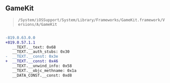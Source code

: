 ## GameKit

> `/System/iOSSupport/System/Library/Frameworks/GameKit.framework/Versions/A/GameKit`

```diff

-819.0.63.0.0
+819.0.57.1.1
   __TEXT.__text: 0x68
   __TEXT.__auth_stubs: 0x30
-  __TEXT.__const: 0x3e
+  __TEXT.__const: 0x46
   __TEXT.__unwind_info: 0x58
   __TEXT.__objc_methname: 0x1a
   __DATA_CONST.__const: 0xd8

```
